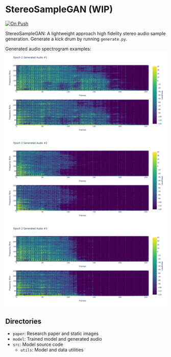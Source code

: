 # StereoSampleGAN (WIP)

[![On Push](https://github.com/shuklabhay/stereosamplegan/actions/workflows/push.yml/badge.svg)](https://github.com/shuklabhay/stereosamplegan/actions/workflows/push.yml/badge.svg)

StereoSampleGAN: A lightweight approach high fidelity stereo audio sample generation. Generate a kick drum by running `generate.py`.

Generated audio spectrogram examples:
![Audio Example 1](paper/static/generated_audio_example_1.png)
![Audio Example 2](paper/static/generated_audio_example_2.png)
![Audio Example 3](paper/static/generated_audio_example_3.png)

## Directories

- `paper`: Research paper and static images
- `model`: Trained model and generated audio
- `src`: Model source code
  - `utils`: Model and data utilities
